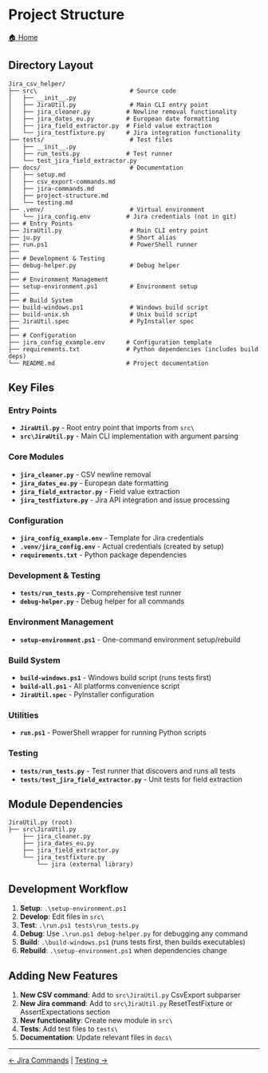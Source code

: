 # Project Structure

[🏠 Home](../README.md)

## Directory Layout

```text
Jira_csv_helper/
├── src\                          # Source code
│   ├── __init__.py
│   ├── JiraUtil.py               # Main CLI entry point
│   ├── jira_cleaner.py          # Newline removal functionality
│   ├── jira_dates_eu.py         # European date formatting
│   ├── jira_field_extractor.py  # Field value extraction
│   └── jira_testfixture.py      # Jira integration functionality
├── tests/                        # Test files
│   ├── __init__.py
│   ├── run_tests.py             # Test runner
│   └── test_jira_field_extractor.py
├── docs/                         # Documentation
│   ├── setup.md
│   ├── csv_export-commands.md
│   ├── jira-commands.md
│   ├── project-structure.md
│   └── testing.md
├── .venv/                        # Virtual environment
│   └── jira_config.env          # Jira credentials (not in git)
├── # Entry Points
├── JiraUtil.py                   # Main CLI entry point
├── ju.py                         # Short alias
├── run.ps1                       # PowerShell runner
├──
├── # Development & Testing
├── debug-helper.py               # Debug helper
├──
├── # Environment Management
├── setup-environment.ps1         # Environment setup
├──
├── # Build System
├── build-windows.ps1             # Windows build script
├── build-unix.sh                 # Unix build script
├── JiraUtil.spec                 # PyInstaller spec
├──
├── # Configuration
├── jira_config_example.env      # Configuration template
├── requirements.txt             # Python dependencies (includes build deps)
└── README.md                    # Project documentation
```

## Key Files

### Entry Points

- **`JiraUtil.py`** - Root entry point that imports from `src\`
- **`src\JiraUtil.py`** - Main CLI implementation with argument parsing

### Core Modules

- **`jira_cleaner.py`** - CSV newline removal
- **`jira_dates_eu.py`** - European date formatting
- **`jira_field_extractor.py`** - Field value extraction
- **`jira_testfixture.py`** - Jira API integration and issue processing

### Configuration

- **`jira_config_example.env`** - Template for Jira credentials
- **`.venv/jira_config.env`** - Actual credentials (created by setup)
- **`requirements.txt`** - Python package dependencies

### Development & Testing

- **`tests/run_tests.py`** - Comprehensive test runner
- **`debug-helper.py`** - Debug helper for all commands

### Environment Management

- **`setup-environment.ps1`** - One-command environment setup/rebuild

### Build System

- **`build-windows.ps1`** - Windows build script (runs tests first)
- **`build-all.ps1`** - All platforms convenience script
- **`JiraUtil.spec`** - PyInstaller configuration

### Utilities

- **`run.ps1`** - PowerShell wrapper for running Python scripts

### Testing

- **`tests/run_tests.py`** - Test runner that discovers and runs all tests
- **`tests/test_jira_field_extractor.py`** - Unit tests for field extraction

## Module Dependencies

```text
JiraUtil.py (root)
├── src\JiraUtil.py
    ├── jira_cleaner.py
    ├── jira_dates_eu.py
    ├── jira_field_extractor.py
    └── jira_testfixture.py
        └── jira (external library)
```

## Development Workflow

1. **Setup**: `.\setup-environment.ps1`
2. **Develop**: Edit files in `src\`
3. **Test**: `.\run.ps1 tests\run_tests.py`
4. **Debug**: Use `.\run.ps1 debug-helper.py` for debugging any command
5. **Build**: `.\build-windows.ps1` (runs tests first, then builds executables)
6. **Rebuild**: `.\setup-environment.ps1` when dependencies change

## Adding New Features

1. **New CSV command**: Add to `src\JiraUtil.py` CsvExport subparser
2. **New Jira command**: Add to `src\JiraUtil.py` ResetTestFixture or AssertExpectations section
3. **New functionality**: Create new module in `src\`
4. **Tests**: Add test files to `tests\`
5. **Documentation**: Update relevant files in `docs\`

---

[← Jira Commands](jira-commands.md) | [Testing →](testing.md)

